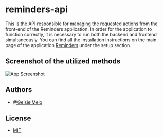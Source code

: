 # reminders-api

This is the API responsible for managing the requested actions from the front-end of the Reminders application. In order for the application to function correctly, it is necessary to run both the backend and frontend simultaneously. You can find all the installation instructions on the main page of the application [Reminders](https://github.com/GeisielMelo/reminders) under the setup section.

## Screenshot of the utilized methods
![App Screenshot](https://github.com/GeisielMelo/reminders/blob/main/src/images/backend.png?raw=true)

## Authors

- [@GeisielMelo](https://github.com/GeisielMelo)


## License

- [MIT](https://choosealicense.com/licenses/mit/)
